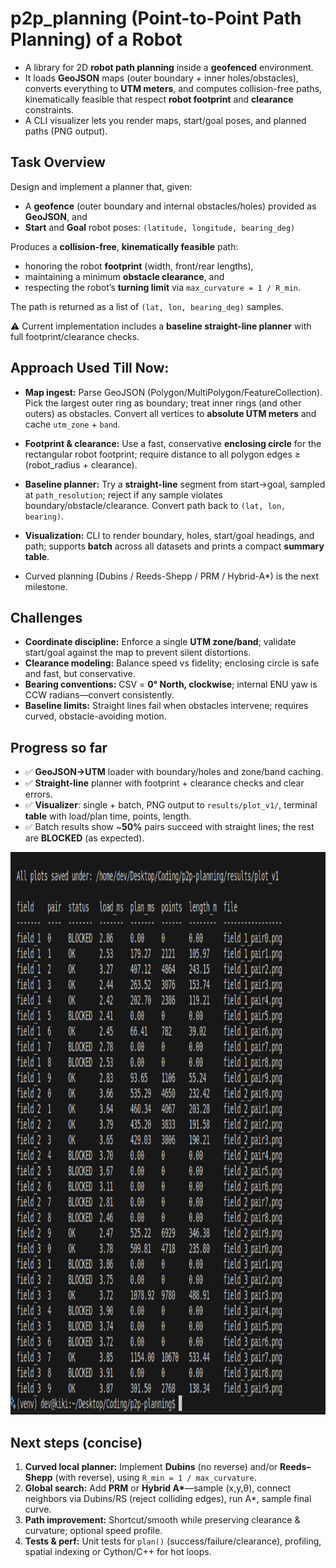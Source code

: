 # p2p_planning (Point-to-Point Path Planning) of a Robot

- A library for 2D **robot path planning** inside a **geofenced** environment.  
- It loads **GeoJSON** maps (outer boundary + inner holes/obstacles), converts everything to **UTM meters**, and computes collision-free paths, kinematically feasible that respect **robot footprint** and **clearance** constraints.
- A CLI visualizer lets you render maps, start/goal poses, and planned paths (PNG output).

## Task Overview

Design and implement a planner that, given:
- A **geofence** (outer boundary and internal obstacles/holes) provided as **GeoJSON**, and
- **Start** and **Goal** robot poses: `(latitude, longitude, bearing_deg)`

Produces a **collision-free**, **kinematically feasible** path:
- honoring the robot **footprint** (width, front/rear lengths),
- maintaining a minimum **obstacle clearance**, and
- respecting the robot’s **turning limit** via `max_curvature = 1 / R_min`.

The path is returned as a list of `(lat, lon, bearing_deg)` samples.

⚠️ Current implementation includes a **baseline straight-line planner** with full footprint/clearance checks. 

## Approach Used Till Now:
- **Map ingest:** Parse GeoJSON (Polygon/MultiPolygon/FeatureCollection). Pick the largest outer ring as boundary; treat inner rings (and other outers) as obstacles. Convert all vertices to **absolute UTM meters** and cache `utm_zone` + `band`.
- **Footprint & clearance:** Use a fast, conservative **enclosing circle** for the rectangular robot footprint; require distance to all polygon edges ≥ (robot_radius + clearance).
- **Baseline planner:** Try a **straight-line** segment from start→goal, sampled at `path_resolution`; reject if any sample violates boundary/obstacle/clearance. Convert path back to `(lat, lon, bearing)`.
- **Visualization:** CLI to render boundary, holes, start/goal headings, and path; supports **batch** across all datasets and prints a compact **summary table**.

- Curved planning (Dubins / Reeds-Shepp / PRM / Hybrid-A*) is the next milestone.

## Challenges
- **Coordinate discipline:** Enforce a single **UTM zone/band**; validate start/goal against the map to prevent silent distortions.
- **Clearance modeling:** Balance speed vs fidelity; enclosing circle is safe and fast, but conservative.
- **Bearing conventions:** CSV = **0° North, clockwise**; internal ENU yaw is CCW radians—convert consistently.
- **Baseline limits:** Straight lines fail when obstacles intervene; requires curved, obstacle-avoiding motion.

## Progress so far
- ✅ **GeoJSON→UTM** loader with boundary/holes and zone/band caching.
- ✅ **Straight-line** planner with footprint + clearance checks and clear errors.
- ✅ **Visualizer**: single + batch, PNG output to `results/plot_v1/`, terminal **table** with load/plan time, points, length.
- ✅ Batch results show ~**50%** pairs succeed with straight lines; the rest are **BLOCKED** (as expected).

<div>
    <img src="r2_1.png" width="600" height="900">
</div>

## Next steps (concise)
1. **Curved local planner:** Implement **Dubins** (no reverse) and/or **Reeds–Shepp** (with reverse), using `R_min = 1 / max_curvature`.
2. **Global search:** Add **PRM** or **Hybrid A\***—sample (x,y,θ), connect neighbors via Dubins/RS (reject colliding edges), run A*, sample final curve.
3. **Path improvement:** Shortcut/smooth while preserving clearance & curvature; optional speed profile.
4. **Tests & perf:** Unit tests for `plan()` (success/failure/clearance), profiling, spatial indexing or Cython/C++ for hot loops.
